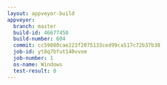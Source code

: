 ```yaml
---
layout: appveyor-build
appveyor:
  branch: master
  build-id: 46677450
  build-number: 604
  commit: cc59880cae223f2075133ced99ca517c72b37b38
  job-id: yt8q7bfut140vvom
  job-number: 1
  os-name: Windows
  test-result: 0
---
```

